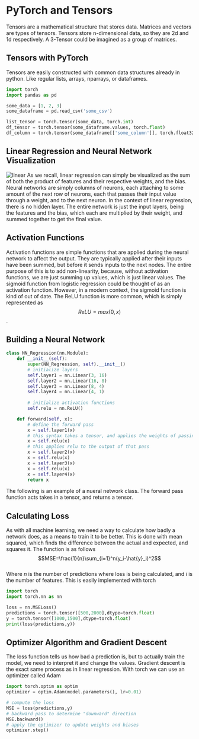 # PyTorch and Tensors
Tensors are a mathematical structure that stores data. Matrices and vectors are types of tensors. Tensors store n-dimensional data, so they are 2d and 1d respectively. A 3-Tensor could be imagined as a group of matrices.

## Tensors with PyTorch
Tensors are easily constructed with common data structures already in python. Like regular lists, arrays, nparrays, or dataframes.
```Python
import torch
import pandas as pd

some_data = [1, 2, 3]
some_dataframe = pd.read_csv('some_csv')

list_tensor = torch.tensor(some_data, torch.int)
df_tensor = torch.tensor(some_dataframe.values, torch.float)
df_column = torch.tensor(some_dataframe[['some_column']], torch.float32)
```

## Linear Regression and Neural Network Visualization
![linear](https://github.com/user-attachments/assets/74af7826-78ec-4717-9775-d9d7c6c78922)
As we recall, linear regression can simply be visualized as the sum of both the product of features and their respective weights, and the bias. Neural networks are simply columns of neurons, each attaching to some amount of the next row of neurons, each that passes their input value through a weight, and to the next neuron. In the context of linear regression, there is no hidden layer. The entire network is just the input layers, being the features and the bias, which each are multiplied by their weight, and summed together to get the final value.

## Activation Functions
Activation functions are simple functions that are applied during the neural network to affect the output. They are typically applied after their inputs have been summed, but before it sends inputs to the next nodes. The entire purpose of this is to add non-linearity, because, without activation functions, we are just summing up values, which is just linear values.
The sigmoid function from logistic regression could be thought of as an activation function. However, in a modern context, the sigmoid function is kind of out of date. The ReLU function is more common, which is simply represented as $$ReLU=max(0, x)$$. 

## Building a Neural Network
```Python
class NN_Regression(nn.Module):
    def __init__(self):
        super(NN_Regression, self).__init__()
        # initialize layers
        self.layer1 = nn.Linear(3, 16)
        self.layer2 = nn.Linear(16, 8) 
        self.layer3 = nn.Linear(8, 4)
        self.layer4 = nn.Linear(4, 1) 
        
        # initialize activation functions
        self.relu = nn.ReLU()

    def forward(self, x):
        # define the forward pass
        x = self.layer1(x)
        # this syntax takes a tensor, and applies the weights of passing it through that layer
        x = self.relu(x)
        # this applies relu to the output of that pass
        x = self.layer2(x)
        x = self.relu(x)
        x = self.layer3(x)
        x = self.relu(x)
        x = self.layer4(x)
        return x
```
The following is an example of a nueral network class. The forward pass function acts takes in a tensor, and returns a tensor. 
## Calculating Loss
As with all machine learning, we need a way to calculate how badly a network does, as a means to train it to be better. This is done with mean squared, which finds the difference between the actual and expected, and squares it. The function is as follows  
$$MSE=\frac{1}{n}\sum_{i=1}^n(y_i-\hat{y}_i)^2$$  
Where $n$ is the number of predictions where loss is being calculated, and $i$ is the number of features. This is easily implemented with torch
```Python
import torch
import torch.nn as nn

loss = nn.MSELoss()
predictions = torch.tensor([500,2000],dtype=torch.float)
y = torch.tensor([1000,1500],dtype=torch.float)
print(loss(predictions,y))
```

## Optimizer Algorithm and Gradient Descent
The loss function tells us how bad a prediction is, but to actually train the model, we need to interpret it and change the values. Gradient descent is the exact same process as in linear regression. 
With torch we can use an optimizer called Adam
```Python
import torch.optim as optim
optimizer = optim.Adam(model.parameters(), lr=0.01)

# compute the loss 
MSE = loss(predictions,y)
# backward pass to determine "downward" direction
MSE.backward()
# apply the optimizer to update weights and biases
optimizer.step()
```

